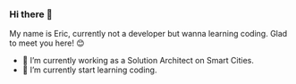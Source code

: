 ### Hi there 👋

My name is Eric, currently not a developer but wanna learning coding. Glad to meet you here! 😊

- 🔭 I’m currently working as a Solution Architect on Smart Cities.
- 🌱 I’m currently start learning coding. 

<!--
**ericsyh/ericsyh** is a ✨ _special_ ✨ repository because its `README.md` (this file) appears on your GitHub profile.

Here are some ideas to get you started:

- 🔭 I’m currently working on ...
- 🌱 I’m currently learning ...
- 👯 I’m looking to collaborate on ...
- 🤔 I’m looking for help with ...
- 💬 Ask me about ...
- 📫 How to reach me: ...
- 😄 Pronouns: ...
- ⚡ Fun fact: ...
-->
